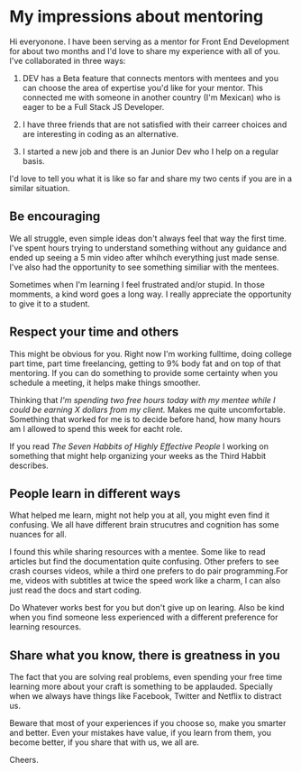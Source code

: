 # My impressions about mentoring  

Hi everyonone. I have been serving as a mentor for Front End Development for about two months and I'd love to share my experience with all of you. I've collaborated in three ways:

1. DEV has a Beta feature that connects mentors with mentees and you can choose the area of expertise you'd like for your mentor. This connected me with someone in another country (I'm Mexican) who is eager to be a Full Stack JS Developer.

2. I have three friends that are not satisfied with their carreer choices and are interesting in coding as an alternative.

3. I started a new job and there is an Junior Dev who I help on a regular basis.

I'd love to tell you what it is like so far and share my two cents if you are in a similar situation.

## Be encouraging

We all struggle, even simple ideas don't always feel that way the first time. I've spent hours trying to understand something without any guidance and ended up seeing a 5 min video after whihch everything just made sense. I've also had the opportunity to see something similiar with the mentees.

Sometimes when I'm learning I feel frustrated and/or stupid. In those momments, a kind word goes a long way. I really appreciate the opportunity to give it to a student.

## Respect your time and others

This might be obvious for you. Right now I'm working fulltime, doing college part time, part time freelancing, getting to 9% body fat and on top of that mentoring. If you can do something to provide some certainty when you schedule a meeting, it helps make things smoother.

Thinking that *I'm spending two free hours today with my mentee while I could be earning X dollars from my client.* Makes me quite uncomfortable. Something that worked for me is to decide before hand, how many hours am I allowed to spend this week for eacht role.

If you read *The Seven Habbits of Highly Effective People* I working on something that might help organizing your weeks as the Third Habbit describes.

## People learn in different ways

What helped me learn, might not help you at all, you might even find it confusing. We all have different brain strucutres and cognition has some nuances for all.

I found this while sharing resources with a mentee. Some like to read articles but find the documentation quite confusing. Other prefers to see crash courses videos, while a third one prefers to do pair programming.For me, videos with subtitles at twice the speed work like a charm, I can also just read the docs and start coding.

Do Whatever works best for you but don't give up on learing. Also be kind when you find someone less experienced with a different preference for learning resources.

## Share what you know, there is greatness in you

The fact that you are solving real problems, even spending your free time learning more about your craft is something to be applauded. Specially when we always have things like Facebook, Twitter and Netflix to distract us. 

Beware that most of your experiences if you choose so, make you smarter and better. Even your mistakes have value, if you learn from them, you become better, if you share that with us, we all are.

Cheers.
